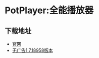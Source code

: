 # PotPlayer:全能播放器
## 下载地址
- [官网](http://www.potplayercn.com/download/potplayer1-7-18958.html)
- [无广告1.7.18958版本](http://www.potplayercn.com/download/potplayer1-7-18958.html)